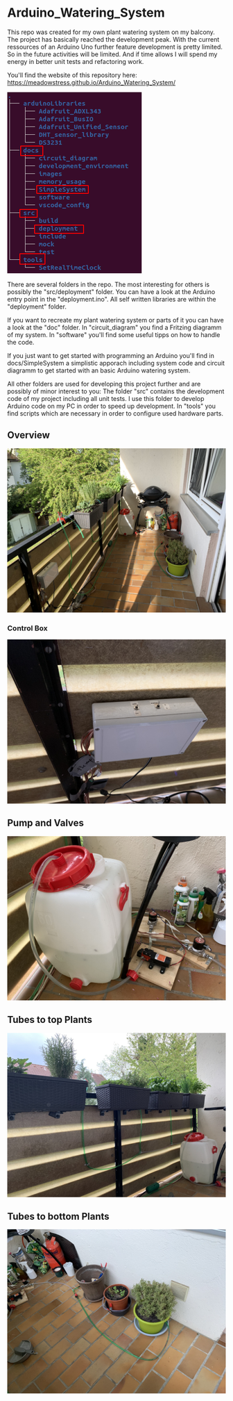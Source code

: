 # Arduino_Watering_System

This repo was created for my own plant watering system on my balcony. The project has basically reached the development peak.
With the current ressources of an Arduino Uno further feature development is pretty limited. So in the future activities will
be limited. And if time allows I will spend my energy in better unit tests and refactoring work.

You'll find the website of this repository here: https://meadowstress.github.io/Arduino_Watering_System/


![FileStructure](docs/images/FileStructure.png)

There are several folders in the repo. The most interesting for others is possibly the "src/deployment" folder. You can have a
look at the Arduino entry point in the "deployment.ino". All self written libraries are within the "deployment" folder.

If you want to recreate my plant watering system or parts of it you can have a look at the "doc" folder. In "circuit_diagram"
you find a Fritzing diagramm of my system. In "software" you'll find some useful tipps on how to handle the code.

If you just want to get started with programming an Arduino you'll find in docs/SimpleSystem a simplistic apporach including
system code and circuit diagramm to get started with an basic Arduino watering system.

All other folders are used for developing this project further and are possibly of minor interest to you:
The folder "src" contains the development code of my project including all unit tests. I use this folder to develop Arduino
code on my PC in order to speed up development. In "tools" you find scripts which are necessary in order to configure used
hardware parts.

## Overview

![toplevel](docs/images/toplevel.JPEG)

### Control Box

![control](docs/images/control.JPEG)

## Pump and Valves

![valves](docs/images/valves.JPEG)

## Tubes to top Plants

![tubes_top](docs/images/tubes_top.JPEG)

## Tubes to bottom Plants

![tubes_bottom](docs/images/tubes_bottom.JPEG)
